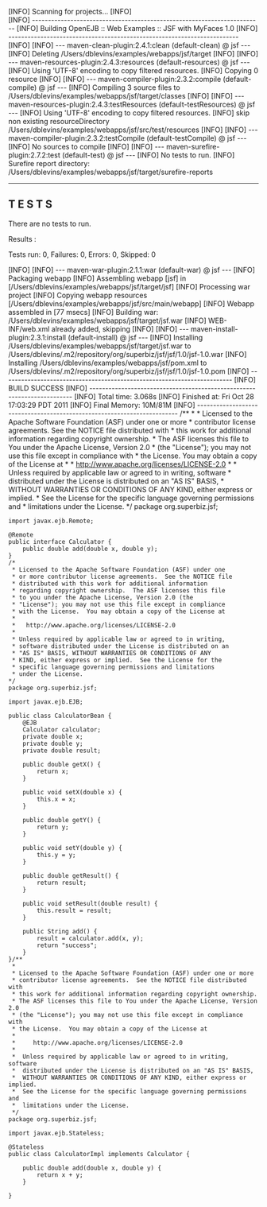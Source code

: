 [INFO] Scanning for projects...
[INFO]                                                                         
[INFO] ------------------------------------------------------------------------
[INFO] Building OpenEJB :: Web Examples :: JSF with MyFaces 1.0
[INFO] ------------------------------------------------------------------------
[INFO] 
[INFO] --- maven-clean-plugin:2.4.1:clean (default-clean) @ jsf ---
[INFO] Deleting /Users/dblevins/examples/webapps/jsf/target
[INFO] 
[INFO] --- maven-resources-plugin:2.4.3:resources (default-resources) @ jsf ---
[INFO] Using 'UTF-8' encoding to copy filtered resources.
[INFO] Copying 0 resource
[INFO] 
[INFO] --- maven-compiler-plugin:2.3.2:compile (default-compile) @ jsf ---
[INFO] Compiling 3 source files to /Users/dblevins/examples/webapps/jsf/target/classes
[INFO] 
[INFO] --- maven-resources-plugin:2.4.3:testResources (default-testResources) @ jsf ---
[INFO] Using 'UTF-8' encoding to copy filtered resources.
[INFO] skip non existing resourceDirectory /Users/dblevins/examples/webapps/jsf/src/test/resources
[INFO] 
[INFO] --- maven-compiler-plugin:2.3.2:testCompile (default-testCompile) @ jsf ---
[INFO] No sources to compile
[INFO] 
[INFO] --- maven-surefire-plugin:2.7.2:test (default-test) @ jsf ---
[INFO] No tests to run.
[INFO] Surefire report directory: /Users/dblevins/examples/webapps/jsf/target/surefire-reports

-------------------------------------------------------
 T E S T S
-------------------------------------------------------
There are no tests to run.

Results :

Tests run: 0, Failures: 0, Errors: 0, Skipped: 0

[INFO] 
[INFO] --- maven-war-plugin:2.1.1:war (default-war) @ jsf ---
[INFO] Packaging webapp
[INFO] Assembling webapp [jsf] in [/Users/dblevins/examples/webapps/jsf/target/jsf]
[INFO] Processing war project
[INFO] Copying webapp resources [/Users/dblevins/examples/webapps/jsf/src/main/webapp]
[INFO] Webapp assembled in [77 msecs]
[INFO] Building war: /Users/dblevins/examples/webapps/jsf/target/jsf.war
[INFO] WEB-INF/web.xml already added, skipping
[INFO] 
[INFO] --- maven-install-plugin:2.3.1:install (default-install) @ jsf ---
[INFO] Installing /Users/dblevins/examples/webapps/jsf/target/jsf.war to /Users/dblevins/.m2/repository/org/superbiz/jsf/jsf/1.0/jsf-1.0.war
[INFO] Installing /Users/dblevins/examples/webapps/jsf/pom.xml to /Users/dblevins/.m2/repository/org/superbiz/jsf/jsf/1.0/jsf-1.0.pom
[INFO] ------------------------------------------------------------------------
[INFO] BUILD SUCCESS
[INFO] ------------------------------------------------------------------------
[INFO] Total time: 3.068s
[INFO] Finished at: Fri Oct 28 17:03:29 PDT 2011
[INFO] Final Memory: 10M/81M
[INFO] ------------------------------------------------------------------------
    /**
     *
     * Licensed to the Apache Software Foundation (ASF) under one or more
     * contributor license agreements.  See the NOTICE file distributed with
     * this work for additional information regarding copyright ownership.
     * The ASF licenses this file to You under the Apache License, Version 2.0
     * (the "License"); you may not use this file except in compliance with
     * the License.  You may obtain a copy of the License at
     *
     *     http://www.apache.org/licenses/LICENSE-2.0
     *
     *  Unless required by applicable law or agreed to in writing, software
     *  distributed under the License is distributed on an "AS IS" BASIS,
     *  WITHOUT WARRANTIES OR CONDITIONS OF ANY KIND, either express or implied.
     *  See the License for the specific language governing permissions and
     *  limitations under the License.
     */
    package org.superbiz.jsf;
    
    import javax.ejb.Remote;
    
    @Remote
    public interface Calculator {
        public double add(double x, double y);
    }
    /*
     * Licensed to the Apache Software Foundation (ASF) under one
     * or more contributor license agreements.  See the NOTICE file
     * distributed with this work for additional information
     * regarding copyright ownership.  The ASF licenses this file
     * to you under the Apache License, Version 2.0 (the
     * "License"); you may not use this file except in compliance
     * with the License.  You may obtain a copy of the License at
     *
     *   http://www.apache.org/licenses/LICENSE-2.0
     *
     * Unless required by applicable law or agreed to in writing,
     * software distributed under the License is distributed on an
     * "AS IS" BASIS, WITHOUT WARRANTIES OR CONDITIONS OF ANY
     * KIND, either express or implied.  See the License for the
     * specific language governing permissions and limitations
     * under the License.
    */
    package org.superbiz.jsf;
    
    import javax.ejb.EJB;
    
    public class CalculatorBean {
        @EJB
        Calculator calculator;
        private double x;
        private double y;
        private double result;
    
        public double getX() {
            return x;
        }
    
        public void setX(double x) {
            this.x = x;
        }
    
        public double getY() {
            return y;
        }
    
        public void setY(double y) {
            this.y = y;
        }
    
        public double getResult() {
            return result;
        }
    
        public void setResult(double result) {
            this.result = result;
        }
    
        public String add() {
            result = calculator.add(x, y);
            return "success";
        }
    }/**
     *
     * Licensed to the Apache Software Foundation (ASF) under one or more
     * contributor license agreements.  See the NOTICE file distributed with
     * this work for additional information regarding copyright ownership.
     * The ASF licenses this file to You under the Apache License, Version 2.0
     * (the "License"); you may not use this file except in compliance with
     * the License.  You may obtain a copy of the License at
     *
     *     http://www.apache.org/licenses/LICENSE-2.0
     *
     *  Unless required by applicable law or agreed to in writing, software
     *  distributed under the License is distributed on an "AS IS" BASIS,
     *  WITHOUT WARRANTIES OR CONDITIONS OF ANY KIND, either express or implied.
     *  See the License for the specific language governing permissions and
     *  limitations under the License.
     */
    package org.superbiz.jsf;
    
    import javax.ejb.Stateless;
    
    @Stateless
    public class CalculatorImpl implements Calculator {
    
        public double add(double x, double y) {
            return x + y;
        }
    
    }
